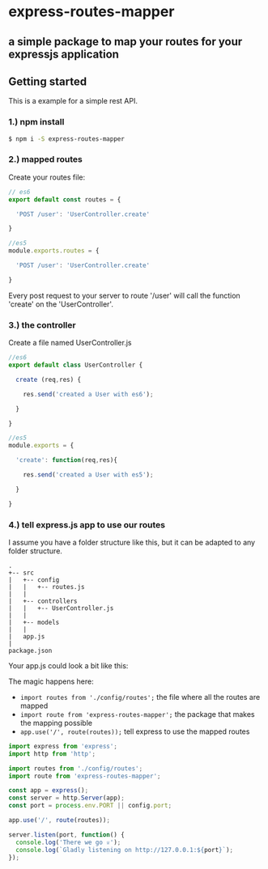 # express-routes-mapper

## a simple package to map your routes for your expressjs application

## Getting started

This is a example for a simple rest API.

### 1.) npm install

```sh
$ npm i -S express-routes-mapper
```

### 2.) mapped routes

Create your routes file:


```js
// es6
export default const routes = {

  'POST /user': 'UserController.create'

}

//es5
module.exports.routes = {

  'POST /user': 'UserController.create'

}
```

Every post request to your server to route '/user' will call the function 'create' on the 'UserController'.

### 3.) the controller

Create a file named UserController.js

```js
//es6
export default class UserController {

  create (req,res) {

    res.send('created a User with es6');

  }

}

//es5
module.exports = {

  'create': function(req,res){

    res.send('created a User with es5');

  }

}
```


### 4.) tell express.js app to use our routes

I assume you have a folder structure like this, but it can be adapted to any folder structure. 

```
.
+-- src
|   +-- config
|   |   +-- routes.js
|   |
|   +-- controllers
|   |   +-- UserController.js
|   |
|   +-- models
|   |
|   app.js
|
package.json
```

Your app.js could look a bit like this:

The magic happens here:
* `import routes from './config/routes';` the file where all the routes are mapped
* `import route from 'express-routes-mapper';` the package that makes the mapping possible
* `app.use('/', route(routes));` tell express to use the mapped routes

```js
import express from 'express';
import http from 'http';

import routes from './config/routes';
import route from 'express-routes-mapper';

const app = express();
const server = http.Server(app);
const port = process.env.PORT || config.port;

app.use('/', route(routes));

server.listen(port, function() {
  console.log('There we go ♕');
  console.log(`Gladly listening on http://127.0.0.1:${port}`);
});
```